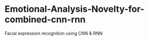 # Emotional-Analysis-Novelty-for-combined-cnn-rnn
Facial expression recognition using CNN  &amp; RNN
